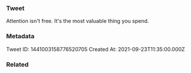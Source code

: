 ### Tweet
Attention isn't free. It's the most valuable thing you spend.

### Metadata
Tweet ID: 1441003158776520705
Created At: 2021-09-23T11:35:00.000Z

### Related

